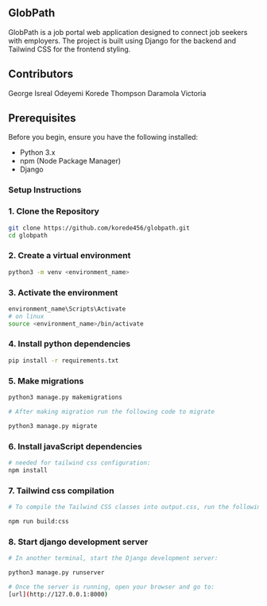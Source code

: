 ## GlobPath

GlobPath is a job portal web application designed to connect job seekers with employers. The project is built using Django for the backend and Tailwind CSS for the frontend styling.

## Contributors
George Isreal
Odeyemi Korede Thompson
Daramola Victoria

## Prerequisites

Before you begin, ensure you have the following installed:

- Python 3.x
- npm (Node Package Manager)
- Django

### Setup Instructions

### 1. Clone the Repository

```bash
git clone https://github.com/korede456/globpath.git
cd globpath
```
### 2. Create a virtual environment

```bash
python3 -m venv <environment_name>
```

### 3. Activate the environment

```bash
environment_name\Scripts\Activate
# on linux 
source <environment_name>/bin/activate
```

### 4. Install python dependencies

```bash
pip install -r requirements.txt
```

### 5. Make migrations

```bash
python3 manage.py makemigrations

# After making migration run the following code to migrate

python3 manage.py migrate
```

### 6. Install javaScript dependencies

```bash
# needed for tailwind css configuration:
npm install
```

### 7. Tailwind css compilation

```bash
# To compile the Tailwind CSS classes into output.css, run the following command in one terminal:

npm run build:css
```

### 8. Start django development server

```bash
# In another terminal, start the Django development server:

python3 manage.py runserver

# Once the server is running, open your browser and go to:
[url](http://127.0.0.1:8000)
```
